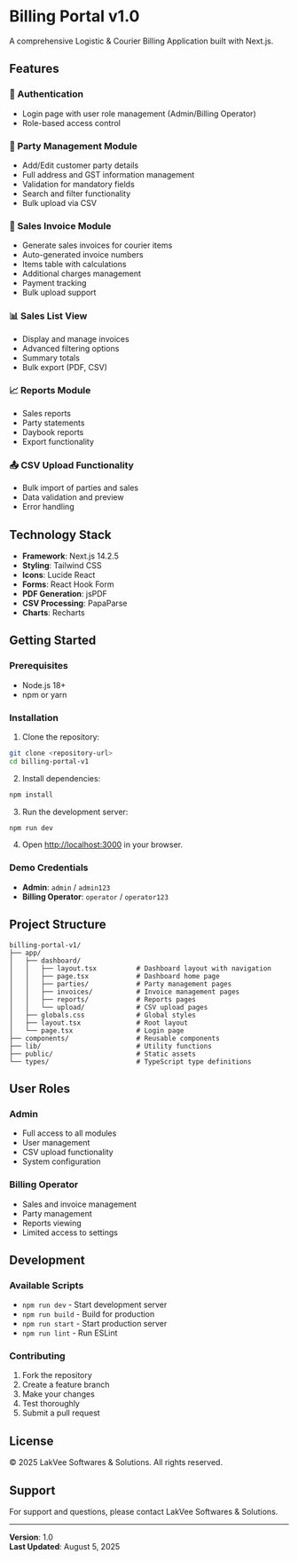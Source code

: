 # Billing Portal v1.0

A comprehensive Logistic & Courier Billing Application built with Next.js.

## Features

### 🔐 Authentication
- Login page with user role management (Admin/Billing Operator)
- Role-based access control

### 👥 Party Management Module
- Add/Edit customer party details
- Full address and GST information management
- Validation for mandatory fields
- Search and filter functionality
- Bulk upload via CSV

### 📄 Sales Invoice Module
- Generate sales invoices for courier items
- Auto-generated invoice numbers
- Items table with calculations
- Additional charges management
- Payment tracking
- Bulk upload support

### 📊 Sales List View
- Display and manage invoices
- Advanced filtering options
- Summary totals
- Bulk export (PDF, CSV)

### 📈 Reports Module
- Sales reports
- Party statements
- Daybook reports
- Export functionality

### 📤 CSV Upload Functionality
- Bulk import of parties and sales
- Data validation and preview
- Error handling

## Technology Stack

- **Framework**: Next.js 14.2.5
- **Styling**: Tailwind CSS
- **Icons**: Lucide React
- **Forms**: React Hook Form
- **PDF Generation**: jsPDF
- **CSV Processing**: PapaParse
- **Charts**: Recharts

## Getting Started

### Prerequisites

- Node.js 18+ 
- npm or yarn

### Installation

1. Clone the repository:
```bash
git clone <repository-url>
cd billing-portal-v1
```

2. Install dependencies:
```bash
npm install
```

3. Run the development server:
```bash
npm run dev
```

4. Open [http://localhost:3000](http://localhost:3000) in your browser.

### Demo Credentials

- **Admin**: `admin` / `admin123`
- **Billing Operator**: `operator` / `operator123`

## Project Structure

```
billing-portal-v1/
├── app/
│   ├── dashboard/
│   │   ├── layout.tsx          # Dashboard layout with navigation
│   │   ├── page.tsx            # Dashboard home page
│   │   ├── parties/            # Party management pages
│   │   ├── invoices/           # Invoice management pages
│   │   ├── reports/            # Reports pages
│   │   └── upload/             # CSV upload pages
│   ├── globals.css             # Global styles
│   ├── layout.tsx              # Root layout
│   └── page.tsx                # Login page
├── components/                 # Reusable components
├── lib/                        # Utility functions
├── public/                     # Static assets
└── types/                      # TypeScript type definitions
```

## User Roles

### Admin
- Full access to all modules
- User management
- CSV upload functionality
- System configuration

### Billing Operator
- Sales and invoice management
- Party management
- Reports viewing
- Limited access to settings

## Development

### Available Scripts

- `npm run dev` - Start development server
- `npm run build` - Build for production
- `npm run start` - Start production server
- `npm run lint` - Run ESLint

### Contributing

1. Fork the repository
2. Create a feature branch
3. Make your changes
4. Test thoroughly
5. Submit a pull request

## License

© 2025 LakVee Softwares & Solutions. All rights reserved.

## Support

For support and questions, please contact LakVee Softwares & Solutions.

---

**Version**: 1.0  
**Last Updated**: August 5, 2025
